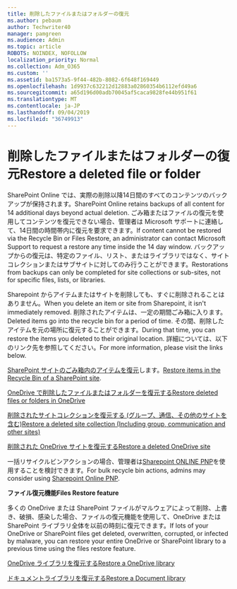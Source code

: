 ```yaml
---
title: 削除したファイルまたはフォルダーの復元
ms.author: pebaum
author: Techwriter40
manager: pamgreen
ms.audience: Admin
ms.topic: article
ROBOTS: NOINDEX, NOFOLLOW
localization_priority: Normal
ms.collection: Adm_O365
ms.custom: ''
ms.assetid: ba1573a5-9f44-482b-8082-6f648f169449
ms.openlocfilehash: 1d9937c632212d12883a02860354b6112efd49a6
ms.sourcegitcommit: a65d196d00adb70045af5caca9828fe44b951f61
ms.translationtype: MT
ms.contentlocale: ja-JP
ms.lasthandoff: 09/04/2019
ms.locfileid: "36749913"
---
```

# <a name="restore-a-deleted-file-or-folder"></a><span data-ttu-id="12fff-102">削除したファイルまたはフォルダーの復元</span><span class="sxs-lookup"><span data-stu-id="12fff-102">Restore a deleted file or folder</span></span>

<span data-ttu-id="12fff-103">SharePoint Online では、実際の削除以降14日間のすべてのコンテンツのバックアップが保持されます。</span><span class="sxs-lookup"><span data-stu-id="12fff-103">SharePoint Online retains backups of all content for 14 additional days beyond actual deletion.</span></span> <span data-ttu-id="12fff-104">ごみ箱またはファイルの復元を使用してコンテンツを復元できない場合、管理者は Microsoft サポートに連絡して、14日間の時間帯内に復元を要求できます。</span><span class="sxs-lookup"><span data-stu-id="12fff-104">If content cannot be restored via the Recycle Bin or Files Restore, an administrator can contact Microsoft Support to request a restore any time inside the 14 day window.</span></span> <span data-ttu-id="12fff-105">バックアップからの復元は、特定のファイル、リスト、またはライブラリではなく、サイトコレクションまたはサブサイトに対してのみ行うことができます。</span><span class="sxs-lookup"><span data-stu-id="12fff-105">Restorations from backups can only be completed for site collections or sub-sites, not for specific files, lists, or libraries.</span></span>

<span data-ttu-id="12fff-106">Sharepoint からアイテムまたはサイトを削除しても、すぐに削除されることはありません。</span><span class="sxs-lookup"><span data-stu-id="12fff-106">When you delete an item or site from Sharepoint, it isn't immediately removed.</span></span> <span data-ttu-id="12fff-107">削除されたアイテムは、一定の期間ごみ箱に入ります。</span><span class="sxs-lookup"><span data-stu-id="12fff-107">Deleted items go into the recycle bin for a period of time.</span></span> <span data-ttu-id="12fff-108">その間、削除したアイテムを元の場所に復元することができます。</span><span class="sxs-lookup"><span data-stu-id="12fff-108">During that time, you can restore the items you deleted to their original location.</span></span> <span data-ttu-id="12fff-109">詳細については、以下のリンク先を参照してください。</span><span class="sxs-lookup"><span data-stu-id="12fff-109">For more information, please visit the links below.</span></span>

<span data-ttu-id="12fff-110">[SharePoint サイトのごみ箱内のアイテムを復元](https://support.office.com/article/restore-deleted-items-from-the-site-collection-recycle-bin-5fa924ee-16d7-487b-9a0a-021b9062d14b)します。</span><span class="sxs-lookup"><span data-stu-id="12fff-110">[Restore items in the Recycle Bin of a SharePoint site](https://support.office.com/article/restore-deleted-items-from-the-site-collection-recycle-bin-5fa924ee-16d7-487b-9a0a-021b9062d14b).</span></span>

[<span data-ttu-id="12fff-111">OneDrive で削除したファイルまたはフォルダーを復元する</span><span class="sxs-lookup"><span data-stu-id="12fff-111">Restore deleted files or folders in OneDrive</span></span>](https://support.office.com/article/Restore-deleted-files-or-folders-in-OneDrive-949ada80-0026-4db3-a953-c99083e6a84f)

[<span data-ttu-id="12fff-112">削除されたサイトコレクションを復元する (グループ、通信、その他のサイトを含む)</span><span class="sxs-lookup"><span data-stu-id="12fff-112">Restore a deleted site collection (Including group, communication and other sites)</span></span>](https://docs.microsoft.com/sharepoint/restore-deleted-site-collection)

[<span data-ttu-id="12fff-113">削除された OneDrive サイトを復元する</span><span class="sxs-lookup"><span data-stu-id="12fff-113">Restore a deleted OneDrive site</span></span>](https://docs.microsoft.com/onedrive/restore-deleted-onedrive)

<span data-ttu-id="12fff-114">一括リサイクルビンアクションの場合、管理者は[Sharepoint ONLINE PNP](https://docs.microsoft.com/powershell/sharepoint/sharepoint-pnp/sharepoint-pnp-cmdlets?view=sharepoint-ps)を使用することを検討できます。</span><span class="sxs-lookup"><span data-stu-id="12fff-114">For bulk recycle bin actions, admins may consider using [Sharepoint Online PNP](https://docs.microsoft.com/powershell/sharepoint/sharepoint-pnp/sharepoint-pnp-cmdlets?view=sharepoint-ps).</span></span>

<span data-ttu-id="12fff-115">**ファイル復元機能**</span><span class="sxs-lookup"><span data-stu-id="12fff-115">**Files Restore feature**</span></span>

<span data-ttu-id="12fff-116">多くの OneDrive または SharePoint ファイルがマルウェアによって削除、上書き、破損、感染した場合、ファイルの復元機能を使用して、OneDrive または SharePoint ライブラリ全体を以前の時刻に復元できます。</span><span class="sxs-lookup"><span data-stu-id="12fff-116">If lots of your OneDrive or SharePoint files get deleted, overwritten, corrupted, or infected by malware, you can restore your entire OneDrive or SharePoint library to a previous time using the files restore feature.</span></span>

[<span data-ttu-id="12fff-117">OneDrive ライブラリを復元する</span><span class="sxs-lookup"><span data-stu-id="12fff-117">Restore a OneDrive library</span></span>](https://support.office.com/article/restore-your-onedrive-fa231298-759d-41cf-bcd0-25ac53eb8a15)

[<span data-ttu-id="12fff-118">ドキュメントライブラリを復元する</span><span class="sxs-lookup"><span data-stu-id="12fff-118">Restore a Document library</span></span>](https://support.office.com/article/restore-a-document-library-317791c3-8bd0-4dfd-8254-3ca90883d39a)

